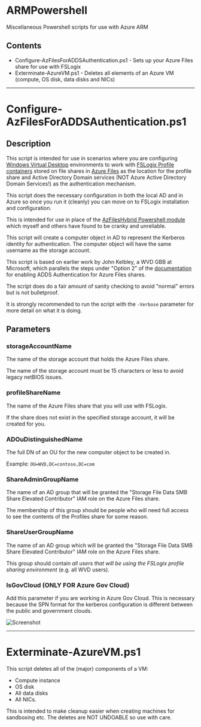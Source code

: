 # ARMPowershell
Miscellaneous Powershell scripts for use with Azure ARM

## Contents

* Configure-AzFilesForADDSAuthentication.ps1 - Sets up your Azure Files share for use with FSLogix
* Exterminate-AzureVM.ps1 - Deletes all elements of an Azure VM (compute, OS disk, data disks and NICs)

***

# Configure-AzFilesForADDSAuthentication.ps1

## Description

This script is intended for use in scenarios where you are configuring [Windows Virtual Desktop](https://azure.microsoft.com/en-us/services/virtual-desktop/) environments to work with [FSLogix Profile containers](https://docs.microsoft.com/en-us/fslogix/configure-profile-container-tutorial) stored on file shares in [Azure Files](https://docs.microsoft.com/en-us/azure/storage/files/) as the location for the profile share and Active Directory Domain services (NOT Azure Active Directory Domain Services!) as the authentication mechanism.

This script does the necessary configuration in both the local AD and in Azure so once you run it (cleanly) you can move on to FSLogix installation and configuration.

This is intended for use in place of the [AzFilesHybrid Powershell module](https://github.com/Azure-Samples/azure-files-samples/releases) which myself and others have found to be cranky and unreliable.

This script will create a computer object in AD to represent the Kerberos identity for authentication.  The computer object will have the same username as the storage account.

This script is based on earlier work by John Kelbley, a WVD GBB at Microsoft, which parallels the steps under "Option 2" of the [documentation](https://docs.microsoft.com/en-us/azure/storage/files/storage-files-identity-ad-ds-enable#option-2-manually-perform-the-enablement-actions) for enabling ADDS Authentication for Azure Files shares.

The script does do a fair amount of sanity checking to avoid "normal" errors but is not bulletproof.

It is strongly recommended to run the script with the `-Verbose` parameter for more detail on what it is doing.

## Parameters

### storageAccountName

The name of the storage account that holds the Azure Files share.

The name of the storage account must be 15 characters or less to avoid legacy netBIOS issues.

### profileShareName

The name of the Azure Files share that you will use with FSLogix.

If the share does not exist in the specified storage account, it will be created for you.

### ADOuDistinguishedName

The full DN of an OU for the new computer object to be created in.

Example: `OU=WVD,DC=contoso,DC=com`

### ShareAdminGroupName

The name of an AD group that will be granted the "Storage File Data SMB Share Elevated Contributor" IAM role on the Azure Files share.

The membership of this group should be people who will need full access to see the contents of the Profiles share for some reason.

### ShareUserGroupName

The name of an AD group which will be granted the "Storage File Data SMB Share Elevated Contributor" IAM role on the Azure Files share.

This group should contain _all users that will be using the FSLogix profile sharing environment_ (e.g. all WVD users).

### IsGovCloud (ONLY FOR Azure Gov Cloud)

Add this parameter if you are working in Azure Gov Cloud.  This is necessary because the SPN format for the kerberos configuration is different between the public and government clouds.

![Screenshot](https://github.com/hooverken/ARMPowershell/blob/main/Configure-AzFilesForADDSAuthNScreenshot.PNG)

---

# Exterminate-AzureVM.ps1

This script deletes all of the (major) components of a VM:
* Compute instance
* OS disk
* All data disks
* All NICs.

This is intended to make cleanup easier when creating machines for sandboxing etc.  The deletes are NOT UNDOABLE so use with care.
